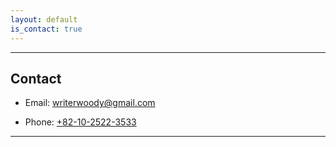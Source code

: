 ```yaml
---
layout: default
is_contact: true
---
```




---

## Contact

* Email: [writerwoody@gmail.com](mailto:writerwoody@gmail.com)

* Phone: [+82-10-2522-3533](tel:+82-10-2522-3533)
---

